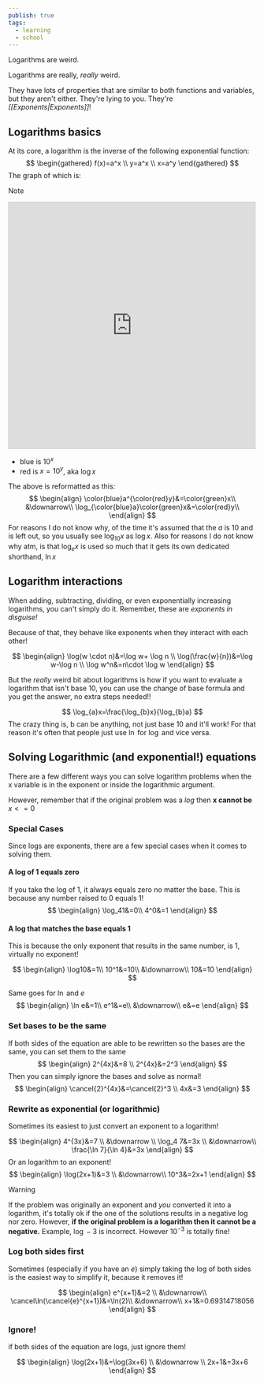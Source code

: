 ```yaml
---
publish: true
tags:
  - learning
  - school
---
```


Logarithms are weird.

Logarithms are really, *really* weird. 

They have lots of properties that are similar to both functions and variables, but they aren't either. They're lying to you. They're *[[Exponents|Exponents]]*!

## Logarithms basics 
At its core, a logarithm is the inverse of the following exponential function:
$$
\begin{gathered}
f(x)=a^x \\
y=a^x \\
x=a^y
\end{gathered}
$$
The graph of which is:
> [!note]
> <iframe src="https://www.desmos.com/calculator/jwzxfnfmrl?embed" width="500" height="500" style="border: 1px solid #ccc" frameborder=0></iframe>
> 
> - blue is $10^x$
> - red is $x=10^y$, aka $\log x$

The above is reformatted as this:
$$
\begin{align}
\color{blue}a^{\color{red}y}&=\color{green}x\\
&\downarrow\\
\log_{\color{blue}a}\color{green}x&=\color{red}y\\
\end{align}
$$
For reasons I do not know why, of the time it's assumed that the $a$ is 10 and is left out, so you usually see $\log_{10}x$ as $\log x$. Also for reasons I do not know why atm, is that $\log_{e}x$ is used so much that it gets its own dedicated shorthand, $\ln x$

## Logarithm interactions
When adding, subtracting, dividing, or even exponentially increasing logarithms, you can't simply do it. Remember, these are *exponents in disguise!*

Because of that, they behave like exponents when they interact with each other!

$$
\begin{align}
\log(w \cdot n)&=\log w+ \log n \\
\log(\frac{w}{n})&=\log w-\log n \\
\log w^n&=n\cdot \log w
\end{align}
$$

But the *really* weird bit about logarithms is how if you want to evaluate a logarithm that isn't base 10, you can use the change of base formula and you get the answer, no extra steps needed!!

$$
\log_{a}x=\frac{\log_{b}x}{\log_{b}a}
$$
The crazy thing is, b can be anything, not just base 10 and it'll work! For that reason it's often that people just use $\ln$ for $\log$ and vice versa.

## Solving Logarithmic (and exponential!) equations

There are a few different ways you can solve logarithm problems when the x variable is in the exponent or inside the logarithmic argument.

However, remember that if the original problem was a $log$ then **x cannot be** $x <= 0$

### Special Cases
Since logs are exponents, there are a few special cases when it comes to solving them.

#### A log of 1 equals zero
If you take the log of 1, it always equals zero no matter the base. This is because any number raised to 0 equals 1!
$$
\begin{align}
\log_41&=0\\
4^0&=1
\end{align}
$$
#### A log that matches the base equals 1
This is because the only exponent that results in the same number, is 1, virtually no exponent!

$$
\begin{align}
\log10&=1\\
10^1&=10\\
&\downarrow\\
10&=10
\end{align}
$$

Same goes for $\ln$ and $e$
$$
\begin{align}
\ln e&=1\\
e^1&=e\\
&\downarrow\\
e&=e
\end{align}
$$

### Set bases to be the same
If both sides of the equation are able to be rewritten so the bases are the same, you can set them to the same
$$
\begin{align}
2^{4x}&=8 \\
2^{4x}&=2^3
\end{align}
$$
Then you can simply ignore the bases and solve as normal!
$$
\begin{align}
\cancel{2}^{4x}&=\cancel{2}^3 \\
4x&=3
\end{align}
$$
### Rewrite as exponential (or logarithmic)
Sometimes its easiest to just convert an exponent to a logarithm!

$$
\begin{align}
4^{3x}&=7 \\
&\downarrow \\
\log_4 7&=3x \\
&\downarrow\\
\frac{\ln 7}{\ln 4}&=3x
\end{align}
$$
Or an logarithm to an exponent!
$$
\begin{align}
\log(2x+1)&=3 \\
&\downarrow\\
10^3&=2x+1
\end{align}
$$
> [!warning] 
> If the problem was originally an exponent and *you* converted it into a logarithm, it's totally ok if the one of the solutions results in a negative log nor zero. However, **if the original problem is a logarithm then it cannot be a negative.**
> Example, $\log -3$ is incorrect. However $10^{-3}$ is totally fine! 
### Log both sides first
Sometimes (especially if you have an $e$) simply taking the log of both sides is the easiest way to simplify it, because it removes it!

$$
\begin{align}
e^{x+1}&=2 \\
&\downarrow\\
\cancel\ln(\cancel{e}^{x+1})&=\ln(2)\\
&\downarrow\\
x+1&=0.69314718056
\end{align}
$$
### Ignore!
if both sides of the equation are logs, just ignore them!

$$
\begin{align}
\log(2x+1)&=\log(3x+6) \\
&\downarrow \\
2x+1&=3x+6
\end{align}
$$

